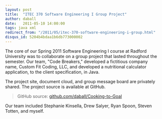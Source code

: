 ```yaml
---
layout: post
title:  "ITEC 370 Software Engineering I Group Project"
author: daball
date:   2011-05-10 14:00:00
tags: java xml
redirect_from: "/2011/05/itec-370-software-engineering-i-group.html"
disqus_id: 5204b4bdaa1b6db773000002
---
```

The core of our Spring 2011 Software Engineering I course at Radford University was to collaborate on a group project that lasted throughout the semester. Our team, "Code Breakers," developed a fictitious company name, Custom Fit Coding, LLC, and developed a nutritional calculator application, to the client specification, in Java.

<div id="extended"></div>

The project site, document cloud, and group message board are privately shared. The project source is available at GitHub.

  > <i class="fa fa-github-square"></i> GitHub source: <a href="https://github.com/daball/Cooking-to-Goal" target="_blank">github.com/daball/Cooking-to-Goal</a>

Our team included Stephanie Kinsella, Drew Salyer, Ryan Spoon, Steven Totten, and myself.
